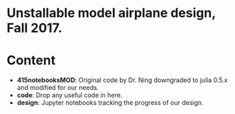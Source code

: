 # Unstallable model airplane design, Fall 2017.

# Content
* __415notebooksMOD__: Original code by Dr. Ning downgraded to julia 0.5.x and modified for our needs.
* __code__: Drop any useful code in here.
* __design__: Jupyter notebooks tracking the progress of our design.
